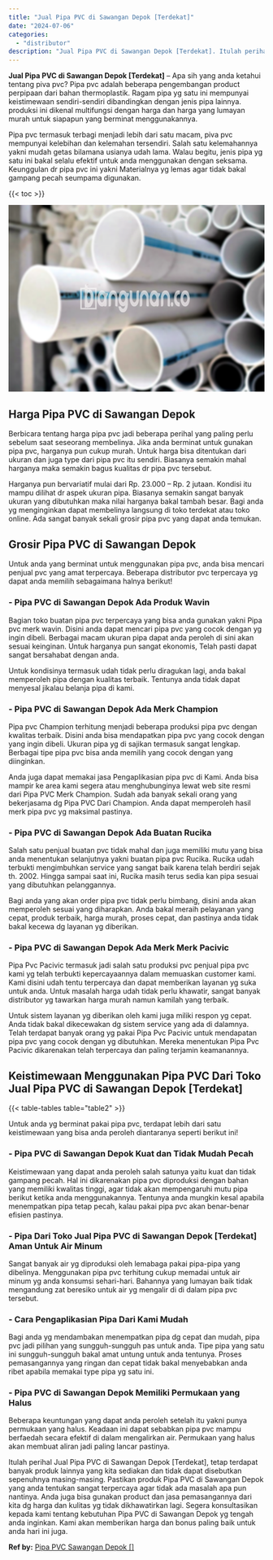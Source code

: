 ```yaml
---
title: "Jual Pipa PVC di Sawangan Depok [Terdekat]"
date: "2024-07-06"
categories: 
  - "distributor"
description: "Jual Pipa PVC di Sawangan Depok [Terdekat]. Itulah perihal Jual Pipa PVC di Sawangan Depok [Terdekat], tetap terdapat banyak produk lainnya yang kita sedia..."
---
```


**Jual Pipa PVC di Sawangan Depok \[Terdekat\]** – Apa sih yang anda ketahui tentang piva pvc? Pipa pvc adalah beberapa pengembangan product perpipaan dari bahan thermoplastik. Ragam pipa yg satu ini mempunyai keistimewaan sendiri-sendiri dibandingkan dengan jenis pipa lainnya. produksi ini dikenal multifungsi dengan harga dan harga yang lumayan murah untuk siapapun yang berminat menggunakannya.

Pipa pvc termasuk terbagi menjadi lebih dari satu macam, piva pvc mempunyai kelebihan dan kelemahan tersendiri. Salah satu kelemahannya yakni mudah getas bilamana usianya udah lama. Walau begitu, jenis pipa yg satu ini bakal selalu efektif untuk anda menggunakan dengan seksama. Keunggulan dr pipa pvc ini yakni Materialnya yg lemas agar tidak bakal gampang pecah seumpama digunakan.

{{< toc >}}

![Jual Pipa PVC di Sawangan Depok [Terdekat]](/images/jaul-pipa-pvc-04.png)

## Harga Pipa PVC di Sawangan Depok

Berbicara tentang harga pipa pvc jadi beberapa perihal yang paling perlu sebelum saat seseorang membelinya. Jika anda berminat untuk gunakan pipa pvc, harganya pun cukup murah. Untuk harga bisa ditentukan dari ukuran dan juga type dari pipa pvc itu sendiri. Biasanya semakin mahal harganya maka semakin bagus kualitas dr pipa pvc tersebut.

Harganya pun bervariatif mulai dari Rp. 23.000 – Rp. 2 jutaan. Kondisi itu mampu dilihat dr aspek ukuran pipa. Biasanya semakin sangat banyak ukuran yang dibutuhkan maka nilai harganya bakal tambah besar. Bagi anda yg menginginkan dapat membelinya langsung di toko terdekat atau toko online. Ada sangat banyak sekali grosir pipa pvc yang dapat anda temukan.

## Grosir Pipa PVC di Sawangan Depok

Untuk anda yang berminat untuk menggunakan pipa pvc, anda bisa mencari penjual pvc yang amat terpercaya. Beberapa distributor pvc terpercaya yg dapat anda memilih sebagaimana halnya berikut!

### \- Pipa PVC di Sawangan Depok Ada Produk Wavin

Bagian toko buatan pipa pvc terpercaya yang bisa anda gunakan yakni Pipa pvc merk wavin. Disini anda dapat mencari pipa pvc yang cocok dengan yg ingin dibeli. Berbagai macam ukuran pipa dapat anda peroleh di sini akan sesuai keinginan. Untuk harganya pun sangat ekonomis, Telah pasti dapat sangat bersahabat dengan anda.

Untuk kondisinya termasuk udah tidak perlu diragukan lagi, anda bakal memperoleh pipa dengan kualitas terbaik. Tentunya anda tidak dapat menyesal jikalau belanja pipa di kami.

### \- Pipa PVC di Sawangan Depok Ada Merk Champion

Pipa pvc Champion terhitung menjadi beberapa produksi pipa pvc dengan kwalitas terbaik. Disini anda bisa mendapatkan pipa pvc yang cocok dengan yang ingin dibeli. Ukuran pipa yg di sajikan termasuk sangat lengkap. Berbagai tipe pipa pvc bisa anda memilih yang cocok dengan yang diinginkan.

Anda juga dapat memakai jasa Pengaplikasian pipa pvc di Kami. Anda bisa mampir ke area kami segera atau menghubunginya lewat web site resmi dari Pipa PVC Merk Champion. Sudah ada banyak sekali orang yang bekerjasama dg Pipa PVC Dari Champion. Anda dapat memperoleh hasil merk pipa pvc yg maksimal pastinya.

### \- Pipa PVC di Sawangan Depok Ada Buatan Rucika

Salah satu penjual buatan pvc tidak mahal dan juga memiliki mutu yang bisa anda menentukan selanjutnya yakni buatan pipa pvc Rucika. Rucika udah terbukti mengimbuhkan service yang sangat baik karena telah berdiri sejak th. 2002. Hingga sampai saat ini, Rucika masih terus sedia kan pipa sesuai yang dibutuhkan pelanggannya.

Bagi anda yang akan order pipa pvc tidak perlu bimbang, disini anda akan memperoleh sesuai yang diharapkan. Anda bakal meraih pelayanan yang cepat, produk terbaik, harga murah, proses cepat, dan pastinya anda tidak bakal kecewa dg layanan yg diberikan.

### \- Pipa PVC di Sawangan Depok Ada Merk Merk Pacivic

Pipa Pvc Pacivic termasuk jadi salah satu produksi pvc penjual pipa pvc kami yg telah terbukti kepercayaannya dalam memuaskan customer kami. Kami disini udah tentu terpercaya dan dapat memberikan layanan yg suka untuk anda. Untuk masalah harga udah tidak perlu khawatir, sangat banyak distributor yg tawarkan harga murah namun kamilah yang terbaik.

Untuk sistem layanan yg diberikan oleh kami juga miliki respon yg cepat. Anda tidak bakal dikecewakan dg sistem service yang ada di dalamnya. Telah terdapat banyak orang yg pakai Pipa Pvc Pacivic untuk mendapatan pipa pvc yang cocok dengan yg dibutuhkan. Mereka menentukan Pipa Pvc Pacivic dikarenakan telah terpercaya dan paling terjamin keamanannya.

## Keistimewaan Menggunakan Pipa PVC Dari Toko Jual Pipa PVC di Sawangan Depok \[Terdekat\]

{{< table-tables table="table2" >}}

Untuk anda yg berminat pakai pipa pvc, terdapat lebih dari satu keistimewaan yang bisa anda peroleh diantaranya seperti berikut ini!

### \- Pipa PVC di Sawangan Depok Kuat dan Tidak Mudah Pecah

Keistimewaan yang dapat anda peroleh salah satunya yaitu kuat dan tidak gampang pecah. Hal ini dikarenakan pipa pvc diproduksi dengan bahan yang memiliki kwalitas tinggi, agar tidak akan mempengaruhi mutu pipa berikut ketika anda menggunakannya. Tentunya anda mungkin kesal apabila menempatkan pipa tetap pecah, kalau pakai pipa pvc akan benar-benar efisien pastinya.

### \- Pipa Dari Toko Jual Pipa PVC di Sawangan Depok \[Terdekat\] Aman Untuk Air Minum

Sangat banyak air yg diproduksi oleh lemabaga pakai pipa-pipa yang dibelinya. Menggunakan pipa pvc terhitung cukup memadai untuk air minum yg anda konsumsi sehari-hari. Bahannya yang lumayan baik tidak mengandung zat beresiko untuk air yg mengalir di di dalam pipa pvc tersebut.

### \- Cara Pengaplikasian Pipa Dari Kami Mudah

Bagi anda yg mendambakan menempatkan pipa dg cepat dan mudah, pipa pvc jadi pilihan yang sungguh-sungguh pas untuk anda. Tipe pipa yang satu ini sungguh-sungguh bakal amat untung untuk anda tentunya. Proses pemasangannya yang ringan dan cepat tidak bakal menyebabkan anda ribet apabila memakai type pipa yg satu ini.

### \- Pipa PVC di Sawangan Depok Memiliki Permukaan yang Halus

Beberapa keuntungan yang dapat anda peroleh setelah itu yakni punya permukaan yang halus. Keadaan ini dapat sebabkan pipa pvc mampu berfaedah secara efektif di dalam mengalirkan air. Permukaan yang halus akan membuat aliran jadi paling lancar pastinya.

Itulah perihal Jual Pipa PVC di Sawangan Depok \[Terdekat\], tetap terdapat banyak produk lainnya yang kita sediakan dan tidak dapat disebutkan sepenuhnya masing-masing. Pastikan produk Pipa PVC di Sawangan Depok yang anda tentukan sangat terpercaya agar tidak ada masalah apa pun nantinya. Anda juga bisa gunakan product dan jasa pemasangannya dari kita dg harga dan kulitas yg tidak dikhawatirkan lagi. Segera konsultasikan kepada kami tentang kebutuhan Pipa PVC di Sawangan Depok yg tengah anda inginkan. Kami akan memberikan harga dan bonus paling baik untuk anda hari ini juga.

**Ref by:** [Pipa PVC Sawangan Depok []](https://id.wikipedia.org/wiki/Pipa)
